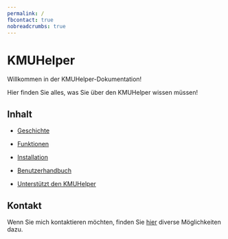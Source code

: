 ```yaml
---
permalink: /
fbcontact: true
nobreadcrumbs: true
---
```


# KMUHelper

Willkommen in der KMUHelper-Dokumentation!

Hier finden Sie alles, was Sie über den KMUHelper wissen müssen!

## Inhalt

- [Geschichte](history.md)
- [Funktionen](functions.md)
- [Installation](installation.md)
- [Benutzerhandbuch](manual/README.md)

- [Unterstützt den KMUHelper](support.md)

## Kontakt

Wenn Sie mich kontaktieren möchten, finden Sie [hier](<{{ site.kontakt_url }}>) diverse Möglichkeiten dazu.
